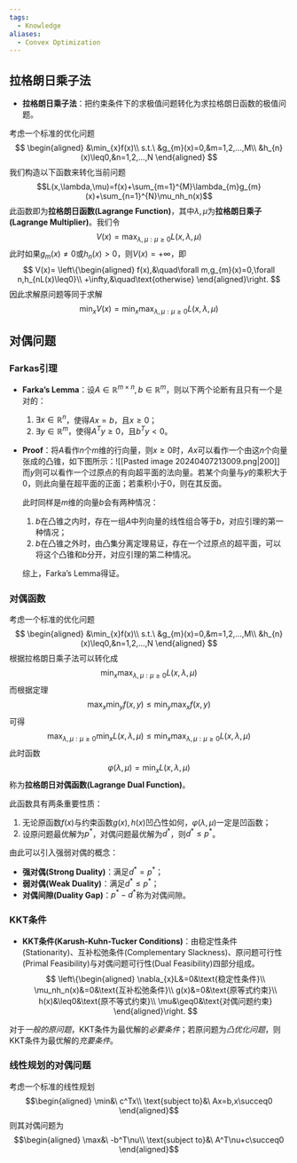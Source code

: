 ```yaml
---
tags:
  - Knowledge
aliases:
  - Convex Optimization
---
```

## 拉格朗日乘子法
- **拉格朗日乘子法**：把约束条件下的求极值问题转化为求拉格朗日函数的极值问题。

考虑一个标准的优化问题
$$
\begin{aligned}
&\min_{x}f(x)\\
s.t.\ &g_{m}(x)=0,&m=1,2,...,M\\
&h_{n}(x)\leq0,&n=1,2,...,N
\end{aligned}
$$
我们构造以下函数来转化当前问题$$L(x,\lambda,\mu)=f(x)+\sum_{m=1}^{M}\lambda_{m}g_{m}(x)+\sum_{n=1}^{N}\mu_nh_n(x)$$
此函数即为**拉格朗日函数(Lagrange Function)**，其中$\lambda,\mu$为**拉格朗日乘子(Lagrange Multiplier)**。我们令
$$V(x)=\max_{\lambda,\mu:\mu\geq0}L(x,\lambda,\mu)$$
此时如果$g_{m}(x)\neq0$或$h_{n}(x)>0$，则$V(x)=+\infty$，即
$$
V(x)=
\left\{\begin{aligned}
f(x),&\quad\forall m,g_{m}(x)=0,\forall n,h_{nL(x)\leq0}\\
+\infty,&\quad\text{otherwise}
\end{aligned}\right.
$$
因此求解原问题等同于求解
$$\min_{x}V(x)=\min_{x}\max_{\lambda,\mu:\mu\geq0}L(x,\lambda,\mu)$$
## 对偶问题
### Farkas引理
- **Farka’s Lemma**：设$A\in\mathbb{R}^{m\times n},b\in\mathbb{R}^{m}$，则以下两个论断有且只有一个是对的：
	1. $\exists x\in\mathbb{R}^{n}$，使得$Ax=b$，且$x\geq0$；
	2. $\exists y\in\mathbb{R}^{m}$，使得$A^Ty\geq0$，且$b^Ty<0$。

- **Proof**：将$A$看作$n$个$m$维的行向量，则$x\geq0$时，$Ax$可以看作一个由这$n$个向量张成的凸锥，如下图所示：![[Pasted image 20240407213009.png|200]]
	而$y$则可以看作一个过原点的有向超平面的法向量。若某个向量与$y$的乘积大于0，则此向量在超平面的正面；若乘积小于0，则在其反面。
	
	此时同样是$m$维的向量$b$会有两种情况：
	1. $b$在凸锥之内时，存在一组$A$中列向量的线性组合等于$b$，对应引理的第一种情况；
	2. $b$在凸锥之外时，由凸集分离定理易证，存在一个过原点的超平面，可以将这个凸锥和$b$分开，对应引理的第二种情况。

	综上，Farka’s Lemma得证。
### 对偶函数
考虑一个标准的优化问题
$$
\begin{aligned}
&\min_{x}f(x)\\
s.t.\ &g_{m}(x)=0,&m=1,2,...,M\\
&h_{n}(x)\leq0,&n=1,2,...,N
\end{aligned}
$$
根据拉格朗日乘子法可以转化成
$$\min_{x}\max_{\lambda,\mu:\mu\geq0}L(x,\lambda,\mu)$$
而根据定理
$$\max_x\min_yf(x,y)\leq\min_y\max_xf(x,y)$$
可得
$$\max_{\lambda,\mu:\mu\geq0}\min_{x}L(x,\lambda,\mu)\leq\min_{x}\max_{\lambda,\mu:\mu\geq0}L(x,\lambda,\mu)$$
此时函数
$$\varphi(\lambda,\mu)=\min_{x}L(x,\lambda,\mu)$$
称为**拉格朗日对偶函数(Lagrange Dual Function)**。

此函数具有两条重要性质：
1. 无论原函数$f(x)$与约束函数$g(x),h(x)$凹凸性如何，$\varphi(\lambda,\mu)$一定是凹函数；
2. 设原问题最优解为$p^*$，对偶问题最优解为$d^*$，则$d^*\leq p^*$。

由此可以引入强弱对偶的概念：
- **强对偶(Strong Duality)**：满足$d^*=p^*$；
- **弱对偶(Weak Duality)**：满足$d^*\leq p^*$；
- **对偶间隙(Duality Gap)**：$p^*-d^*$称为对偶间隙。
### KKT条件
- **KKT条件(Karush-Kuhn-Tucker Conditions)**：由稳定性条件(Stationarity)、互补松弛条件(Complementary Slackness)、原问题可行性(Primal Feasibility)与对偶问题可行性(Dual Feasibility)四部分组成。
	$$
	\left\{\begin{aligned}
	\nabla_{x}L&=0&\text{稳定性条件}\\
	\mu_nh_n(x)&=0&\text{互补松弛条件}\\
	g(x)&=0&\text{原等式约束}\\
	h(x)&\leq0&\text{原不等式约束}\\
	\mu&\geq0&\text{对偶问题约束}
	\end{aligned}\right.
	$$

对于*一般的原问题*，KKT条件为最优解的*必要条件*；若原问题为*凸优化问题*，则KKT条件为最优解的*充要条件*。
### 线性规划的对偶问题
考虑一个标准的线性规划
$$\begin{aligned}
\min&\ c^Tx\\
\text{subject to}&\ Ax=b,x\succeq0
\end{aligned}$$
则其对偶问题为
$$\begin{aligned}
\max&\ -b^T\nu\\
\text{subject to}&\ A^T\nu+c\succeq0
\end{aligned}$$